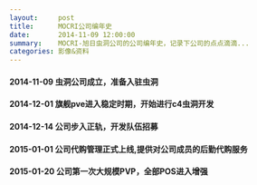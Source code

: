 ```yaml
---
layout:     post
title:      MOCRI公司编年史
date:       2014-11-09 12:00:00
summary:    MOCRI-旭日虫洞公司的公司编年史，记录下公司的点点滴滴...
categories: 影像&资料
---
```


#### 2014-11-09 虫洞公司成立，准备入驻虫洞

#### 2014-12-01 旗舰pve进入稳定时期，开始进行c4虫洞开发

#### 2014-12-14 公司步入正轨，开发队伍招募

#### 2015-01-01 公司代购管理正式上线,提供对公司成员的后勤代购服务

#### 2015-01-20 公司第一次大规模PVP，全部POS进入增强
